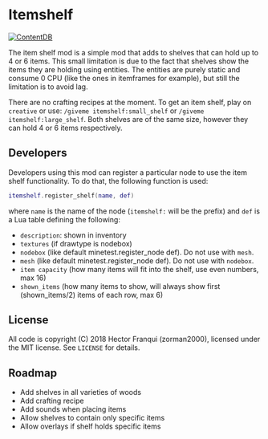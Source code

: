 Itemshelf
=========


[![ContentDB](https://content.minetest.net/packages/zorman2000/itemshelf/downloads/)](https://content.minetest.net/packages/zorman2000/itemshelf/)

The item shelf mod is a simple mod that adds to shelves that can hold up to 4 or 6 items. This small limitation is due to the fact that shelves show the items they are holding using entities. The entities are purely static and consume 0 CPU (like the ones in itemframes for example), but still the limitation is to avoid lag.

There are no crafting recipes at the moment. To get an item shelf, play on `creative` or use:
`/giveme itemshelf:small_shelf` or `/giveme itemshelf:large_shelf`. Both shelves are of the same size, however they can hold 4 or 6 items respectively. 

Developers
----------
Developers using this mod can register a particular node to use the item shelf functionality. To do that, the following function is used:
```lua
itemshelf.register_shelf(name, def)
```
where `name` is the name of the node (`itemshelf:` will be the prefix) and `def` is a Lua table defining the following:
  - `description`: shown in inventory
  - `textures` (if drawtype is nodebox)
  - `nodebox` (like default minetest.register_node def). Do not use with `mesh`.
  - `mesh` (like default minetest.register_node def). Do not use with `nodebox`.
  - `item capacity` (how many items will fit into the shelf, use even numbers, max 16)
  - `shown_items` (how many items to show, will always show first (shown_items/2) items of each row, max 6)

License
-------
All code is copyright (C) 2018 Hector Franqui (zorman2000), licensed under the MIT license. See `LICENSE` for details.

Roadmap
-------
  - Add shelves in all varieties of woods
  - Add crafting recipe
  - Add sounds when placing items
  - Allow shelves to contain only specific items
  - Allow overlays if shelf holds specific items 